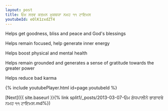 ```yaml
---
layout: post
title: ਓਮ ਸਰਵ ਕਰਮਨ ਮੁਕਥਯਾ ਨਮਹ ੧੧ ਟਾਇਮਸ
youtubeId: eOlK1zxdZT4
---
```

 
 
Helps get goodness, bliss and peace and God's blessings
 
Helps remain focused, help generate inner energy 
 
Helps boost physical and mental health 
 
Helps remain grounded and generates a sense of gratitude towards the greater power 
 
Helps reduce bad karma
 
 
 
 


{% include youtubePlayer.html id=page.youtubeId %}
 
[Next]({{ site.baseurl }}{% link  split1/_posts/2013-03-07-ਓਮ ਗੰਧਪਾਲੀਨੇ ਭਾਗਾਵਥੇ ਨਮਹ ੧੧ ਟਾਇਮਸ.md%})
 
